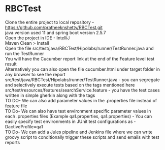 # RBCTest
Clone the entire project to local repository - https://github.com/pratheeknshetty/RBCTest.git <br />
java version used 11 and spring boot version 2.5.7 <br />
Open the project in IDE - IntelliJ<br />
Maven Clean > Install<br />
Open the file src/test/java/RBCTest/Hipolabs/runner/TestRunner.java and run the TestRunner <br />
You will have the Cucumber report link at the end of the Feature level test result<br />
Alternatively you can also open the file cucumber.html under target folder in any browser to see the report<br />
src/test/java/RBCTest/Hipolabs/runner/TestRunner.java - you can segregate and selectively execute tests based on the tags mentioned here<br />
src/test/resources/features/searchService.feature - you have the test cases written in simple gherkin along with the tags <br />
TO DO- We can also add parameter values in the .properties file instead of feature file<br />
TO Do- We can also have test environment specific parameter values in each .properties files (Example qa1.properties, qa1.properties) - You can easily specify test environments in JUnit test configurations as -DactiveProfile=qa1 <br />
TO Do- We can add a Jules pipeline and Jenkins file where we can write groovy script to conditionally trigger these scripts and send emails with test reports <br />
